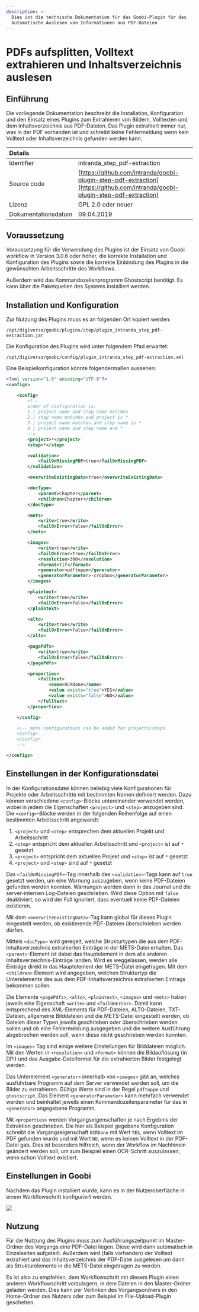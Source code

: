 ```yaml
---
description: >-
  Dies ist die technische Dokumentation für das Goobi-Plugin für das
  automatische Auslesen von Informationen aus PDF-Dateien
---
```


# PDFs aufsplitten, Volltext extrahieren und Inhaltsverzeichnis auslesen

## Einführung

Die vorliegende Dokumentation beschreibt die Installation, Konfiguration und den Einsatz eines Plugins zum Extrahieren von Bildern, Volltexten und dem Inhaltsverzeichnis aus PDF-Dateien. Das Plugin extrahiert immer nur, was in der PDF vorhanden ist und schreibt keine Fehlermeldung wenn kein Volltext oder Inhaltsverzeichnis gefunden werden kann.

| Details |  |
| :--- | :--- |
| Identifier | intranda\_step\_pdf-extraction |
| Source code | [https://github.com/intranda/goobi-plugin-step-pdf-extraction](https://github.com/intranda/goobi-plugin-step-pdf-extraction) |
| Lizenz | GPL 2.0 oder neuer |
| Dokumentationsdatum | 09.04.2019 |

## Voraussetzung

Voraussetzung für die Verwendung des Plugins ist der Einsatz von Goobi workflow in Version 3.0.6 oder höher, die korrekte Installation und Konfiguration des Plugins sowie die korrekte Einbindung des Plugins in die gewünschten Arbeitsschritte des Workflows.

Außerdem wird das Kommandozeilenprogramm Ghostscript benötigt. Es kann über die Paketquellen des Systems installiert werden.

## Installation und Konfiguration <a id="installation-und-konfiguration"></a>

Zur Nutzung des Plugins muss es an folgenden Ort kopiert werden:

```text
/opt/digiverso/goobi/plugins/step/plugin_intranda_step_pdf-extraction.jar
```

Die Konfiguration des Plugins wird unter folgendem Pfad erwartet:

```text
/opt/digiverso/goobi/config/plugin_intranda_step_pdf-extraction.xml
```

Eine Beispielkonfiguration könnte folgendermaßen aussehen:

```xml
<?xml version="1.0" encoding="UTF-8"?>
<configs>

	<config>
		<!--
        order of configuration is:
        1.) project name and step name matches
        2.) step name matches and project is *
        3.) project name matches and step name is *
        4.) project name and step name are *
        -->
		<project>*</project>
		<step>*</step>

		<validation>
			<failOnMissingPDF>true</failOnMissingPDF>
		</validation>

		<overwriteExistingData>true</overwriteExistingData>

		<docType>
			<parent>Chapter</parent>
			<children>Chapter</children>
		</docType>

		<mets>
			<write>true</write>
			<failOnError>false</failOnError>
		</mets>

		<images>
			<write>true</write>
			<failOnError>true</failOnError>
			<resolution>300</resolution>
			<format>tif</format>
			<generator>pdftoppm</generator>
			<generatorParameter>-cropbox</generatorParameter>
		</images>

		<plaintext>
			<write>true</write>
			<failOnError>false</failOnError>
		</plaintext>

		<alto>
			<write>true</write>
			<failOnError>false</failOnError>
		</alto>

		<pagePdfs>
			<write>true</write>
			<failOnError>false</failOnError>
		</pagePdfs>

		<properties>
			<fulltext>
				<name>OCRDone</name>
				<value exists="true">YES</value>
				<value exists="false">NO</value>
			</fulltext>
		</properties>

	</config>

	<!-- more configurations can be added for projects/steps
	<config>
	</config>
	-->

</configs>
```

## Einstellungen in der Konfigurationsdatei

In der Konfigurationsdatei können beliebig viele Konfigurationen für Projekte oder Arbeitsschritte mit bestimmten Namen definiert werden. Dazu können verschiedene `<config>`-Blöcke untereinander verwendet werden, wobei in jedem die Eigenschaften `<project>` und `<step>` anzugeben sind. Die `<config>`-Blöcke werden in der folgenden Reihenfolge auf einen bestimmten Arbeitsschritt angewandt:

1) `<project>` und `<step>` entsprechen dem aktuellen Projekt und Arbeitsschritt
2) `<step>` entspricht dem aktuellen Arbeitsschritt und `<project>` ist auf `*` gesetzt
3) `<project>` entspricht dem aktuellen Projekt und `<step>` ist auf  `*` gesetzt
4) `<project>` und `<step>` sind auf `*` gesetzt

Das `<failOnMissingPDF>`-Tag innerhalb des `<validation>`-Tags kann auf `true` gesetzt werden, um eine Warnung auszugeben, wenn keine PDF-Dateien gefunden werden konnten. Warnungen werden dann in das Journal und die server-internen Log-Dateien geschrieben. Wird diese Option mit `false` deaktiviert, so wird der Fall ignoriert, dass eventuell keine PDF-Dateien existieren.

Mit dem `<overwriteExistingData>`-Tag kann global für dieses Plugin eingestellt werden, ob existierende PDF-Dateien überschrieben werden dürfen.

Mittels `<docType>` wird geregelt, welche Strukturtypen die aus dem PDF-Inhaltsverzeichnis extrahierten Einträge in der METS-Datei erhalten. Das `<parent>`-Element ist dabei das Hauptelement in dem alle anderen Inhaltsverzeichnis-Einträge landen. Wird es weggelassen, werden alle Einträge direkt in das Hauptelement der METS-Datei eingetragen. Mit dem `<children>` Element wird angegeben, welchen Strukturtyp die Unterelemente des aus dem PDF-Inhaltsverzeichnis extrahierten Eintrags bekommen sollen.

Die Elemente `<pagePdfs>`, `<alto>`, `<plaintext>`, `<images>` und `<mets>` haben jeweils eine Eigenschaft `<write>` und `<failOnError>`. Damit kann entsprechend des XML-Elements für PDF-Dateien, ALTO-Dateien, TXT-Dateien, allgemeine Bilddateien und die METS-Datei eingestellt werden, ob Dateien dieser Typen jeweils geschrieben oder überschrieben werden sollen und ob eine Fehlermeldung ausgegeben und die weitere Ausführung abgebrochen werden soll, wenn diese nicht geschrieben werden konnten.

Im `<images>` Tag sind einige weitere Einstellungen für Bilddateien möglich. Mit den Werten in `<resolution>` und `<format>` können die Bildauflösung \(in DPI\) und das Ausgabe-Dateiformat für die extrahierten Bilder festgelegt werden.

Das Unterelement `<generator>` innerhalb von `<images>` gibt an, welches ausführbare Programm auf dem Server verwendet werden soll, um die Bilder zu extrahieren. Gültige Werte sind in der Regel `pdftoppm` und `ghostscript`. Das Element `<generatorParameter>` kann mehrfach verwendet werden und beinhaltet jeweils einen Kommandozeilenparameter für das in `<generator>` angegebene Programm.

Mit `<properties>` werden Vorgangseigenschaften je nach Ergebnis der Extraktion geschrieben. Die hier als Beispiel gegebene Konfiguration schreibt die Vorgangseigenschaft `OCRDone` mit Wert `YES`, wenn Volltext im PDF gefunden wurde und mit Wert `NO`, wenn es keinen Volltext in der PDF-Datei gab. Dies ist besonders hilfreich, wenn der Workflow im Nachhinein geändert werden soll, um zum Beispiel einen OCR-Schritt auszulassen, wenn schon Volltext existiert.

## Einstellungen in Goobi

Nachdem das Plugin installiert wurde, kann es in der Nutzeroberfläche in einem Workflowschritt konfiguriert werden.

![](../.gitbook/assets/intranda_step_pdf_extraction.png)

## Nutzung

Für die Nutzung des Plugins muss zum Ausführungszeitpunkt im Master-Ordner des Vorgangs eine PDF-Datei liegen. Diese wird dann automatisch in Einzelseiten aufgeteilt. Außerdem wird \(falls vorhanden\) der Volltext extrahiert und das Inhaltsverzeichnis der PDF-Datei ausgelesen um dann als Strukturelemente in die METS-Datei eingetragen zu werden.

Es ist also zu empfehlen, dem Workflowschritt mit diesem Plugin einen anderen Workflowschritt vorzulagern, in dem Dateien in den Master-Ordner geladen werden. Dies kann per Verlinken des Vorgangsordners in den Home-Ordner des Nutzers oder zum Beispiel im File-Upload-Plugin geschehen.

